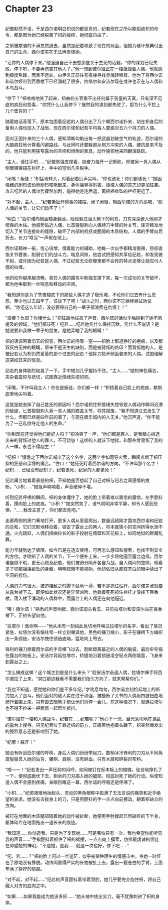 # Chapter 23

<br>
纪若默然不语，于是西尔诺明白枳说的都是真的，纪若现在之所以能拒绝枳的命令，都是因为她已经脱离了枳的操控，她彻底自由了。

之前被欺骗的不满忽然退去，虽然是纪若导致了现在的局面，但她为破坏祭典付出自己的生命，西尔诺实在无法再责怪她。

“让你的人偶停下来。”他强迫自己不去想那些关于生死的话题，“你的谋划已经失败，停下吧，不要再伤害其他人了。”他一想到诺尔娅正在一楼抵挡着人偶，他就感到极度焦躁，而且不远处，白伊言正前往苍夜楼寻找灵魂转移器，他为了将西尔诺和诺尔娅带到百香楼下已经消耗了很多，拉塔尔和安洁尔现在或许也正在与人偶和木鸟战斗。

“停下？”枳咯咯地笑了起来，扭曲的五官看不出任何属于孩童的天真，只有深不见底的疯狂和怨毒，“你凭什么让我停下？既然我的谋划都失败了，那为什么不拉上几个垫背的？”

随着她话音落下，原本包围着纪若的人偶分出了几个朝西尔诺扑来，站在枳身后的备用人偶也加入了战局，现在西尔诺和纪若平均每人要面对五六个持刀的人偶。

面对正面扑来的三个人偶，感知清晰勾勒出每一把武器划破空气的轨迹，西尔诺的大脑疯狂地计算着闪避路线，与此同时还要躲避从侧方冲来的人偶。硬抗是来不及的，他只能利用狭窄露台的空间和倾倒的家具，动作狼狈地来回翻滚跳跃。

“主人，请住手吧……”纪若勉强支撑着，她奋力格开一记劈砍，却被另一具人偶从侧面狠狠撞在栏杆上，手中的短剑几乎脱手。

“闭嘴！叛徒！”枳猛地转头，对着纪若厉声尖叫，“你也该死！你们都该死！”她因情绪的剧烈波动而剧烈咳嗽起来，身体摇晃得厉害，操控人偶的意志却更加狂暴。攻击纪若的人偶攻势骤然加剧，逼得她连连后退，离摇摇欲坠的栏杆更近了。

“对不起，主人……”纪若撕扯开碍事的裙摆，闭了闭眼，朝西尔诺的方向高喊，“砍人偶的关节，让它们动不了！”

“明白！”西尔诺向侧面矮身翻滚，险险躲过当头劈下的利刃，刀刃深深嵌入他刚才倚靠的木柱。他顺势贴近人偶，匕首狠狠刺向人偶持刀手臂的肘关节，锋刃精准地切入了关节连接处的缝隙，破坏了内部的机括或脆弱的木质结构，人偶的手臂向后折去，长刀“哐当”一声砸在地上。

西尔诺精神一振，信心倍增，借着能力的辅助，他每一次出手都精准狠辣，目标直指关节要害，削弱它们的战斗力。喘息间隙，他尝试把感知共享给纪若，却发现做不到，或许因为纪若是人偶，不过纪若无论砍哪里都不会死的特点足够让她应付人偶的纠缠。

他的动作越来越流畅，竟在人偶的围攻中勉强支撑下来，每一次成功的关节破坏，都为他争取到一丝喘息和移动的空间。

“我知道你是为了苍夜楼底下的那些人偶才造了极乐城，不论你们过去有什么恩怨，至少也过去四年了，该放下了吧！”战斗之时，西尔诺不忘继续尝试劝说枳，“你还这么年轻，没必要将自己的一辈子都浪费在仇恨上！”

“浪费？仇恨？你懂什么！”枳狂躁地拔高了声音，西尔诺的话似乎触碰到了她不愿提及的领域，“他们都该死！纪若……纪若她凭什么保持沉默，凭什么不说话？是她说要和我做一辈子的朋友，是她弄瞎了我的眼睛！”

枳的话语带着滔天的恨意，西尔诺的呼吸一窒——枳脸上那道狰狞的疤痕，以及那双灰白无神的眼睛，原来不是天生的缺陷，而是被背叛的烙印？而背叛她的人，是被纪若认为枳仍然爱着的那个过去的纪若？他挥刀格开侧面袭来的人偶，试图理解这突如其来的信息。

纪若的身体剧烈地晃了一下，手中短剑几乎握持不住。“主人……”她的神色痛苦，夹杂着震惊与悲切，试图靠近情绪失控的枳。

“闭嘴，不许叫我主人！你也是叛徒，你们都一样！”枳捂着自己脸上的疤痕，歇斯底里地尖叫着。

这就是她去掉了自己姓氏的原因吗？西尔诺抓住枳情绪失控导致人偶动作瞬间迟滞的破绽，匕首狠狠刺入另一具人偶的膝盖关节，将其报废。“我不知道过去发生了什么，但那已经是四年前的事了，与现在极乐城内的人无关。”他沉声道，“你不能为了一己私欲夺走他人的生命。”

“你到现在还觉得他们是好人吗？”枳冷笑了一声，“他们都是罪人，是我精心挑选出来的背叛过他人的罪人，不可饶恕！这样的人就该下地狱，和那些曾背叛了我的人一样，永世不得超生！”

“纪枳！”情急之下西尔诺喊出了这个名字，这两个字如同导火索，瞬间点燃了枳压抑的狂怒和深埋的痛苦。“住口！”她死死盯着西尔诺的方向，“不许叫那个名字！纪枳……已经没有纪枳了，纪若该死，纪家的人都该死！”

纪若痛苦地看着暴怒的枳，不知她是否想起了自己对枳与纪若之间感情的推断。“小枳……”她低声喃喃着，声音破碎不堪。

听到纪若呼唤的瞬间，枳的身体僵住了，她的脸上带着难以置信的震惊，左手颤抖着，摸向脸上的疤痕。“小枳？”她突然笑了，语气明明非常平静，却令人感到恐惧，“……我改主意了，你们都去死吧。”

走廊两侧的房门蓦地打开，更多人偶从里面爬出，数量远超刚才围攻西尔诺和纪若的总和，它们沉默地移动着，锁定了露台上的两人，将本就狭小的空间挤得水泄不通。火光跳跃，人偶们扭曲拉长的影子投射在墙壁和天花板上，如同地狱的群魔乱舞。

能力早就到达了极限，如今已是在透支使用，可再怎么感知和搜索，也找不到安全的方位。才砍断了人偶的关节，下一个便补上来，一步步将他逼至露台边缘。西尔诺自顾不暇，更无心顾及纪若，他们被迫分隔开各自为战。自人偶间的空隙，他看见了枳那摇摇欲坠的身躯，明明双眼不能视物，他却依旧从那双苍白的眼中读出了空洞的悲伤。

人偶的力气很大，被迫接敌之时脚下猛地一滑，若不是抓住栏杆，西尔诺差点就要从露台掉下去。即便如此状况还是异常凶险，他靠着死死抓住栏杆才没摔下百香楼，落入楼下涌动的人偶群中，而露台上的人偶还在向他逼近。

“喂！西尔诺！”熟悉的声音响起，西尔诺扭头看去，只见拉塔尔和安洁尔站在百香楼下，正抬头望向他。

“拉塔尔！救命啊——”他从未有一刻如此急切地呼唤过拉塔尔的名字，看出了情况紧急，拉塔尔没有像往常一样立刻嘲讽他，黑色的镰刀缩小，影子在镰柄下方编织出一条锁链，安洁尔拽住锁链底端，猛地向上甩去。

锋利的镰刀擦着西尔诺的手背横飞过去，割断距离最近的人偶的脑袋，最后牢牢插在露台的地板上。安洁尔背起拉塔尔，矫捷地沿着锁链凌空轻点两侧墙面，飞身来到露台之上。

“怎么搞成这样？这个城主到底是什么来头？”趁安洁尔击退人偶，拉塔尔伸手将西尔诺拉了上来，“洞口那边我看不需要我们指引方向了，就来帮帮你们。”

“我也不知道，感觉她和你们差不多年纪。”才喘息均匀，西尔诺立刻捡起地上的断刀加入了战斗。他们面对的敌人实在过于顽强，被敲断了关节的人偶用四肢扭曲地爬行着围上来，只有毁去眼睛才能让他们消停一会儿。在这种情况下，就连拉塔尔也不得不捡来一把武器一起帮忙抵挡。

“诺尔娅在一楼和人偶战斗，纪若在……纪若呢？”他心下一沉，目光急切地在混乱的露台上搜寻。只见纪若位于靠近枳的前方，正痛苦地抱着头蹲下，枳突然爆发出的强烈意志还是影响到了她。

“纪若！躲开！”

她没有听到西尔诺的呼唤，身后人偶们纷纷举起刀，数柄冰冷锋利的刀刃从不同角度狠狠贯入她的后背、腰侧、肩膀，没有鲜血，只有木屑和碎裂的布料。

“唔——！”纪若发出一声压抑的闷哼，如同被钉在标本板上的蝴蝶，徒劳地挣扎了一下，便彻底跪伏下去，剩余的刀刃插入她的腿部，彻底封死了她的行动。纵使知道人偶不会感到疼痛，亲眼目睹这一幕，西尔诺的呼吸还是停滞了。

“小枳……”纪若艰难地抬起头，灵动的黑色眼眸中盈满了无法言说的痛苦和近乎绝望的哀求。她没有去拔身上的刀，只是用颤抖的手一点点向前挪动，朝着枳站立的方向。

被钉在地面的木质腿部随着她的动作被扯断，她便用手肘撑起已然破碎的下半身，躯体碎片在地面拖出一道长长的痕迹。

“我知道……你创造我，只是为了复现她……可是哪怕只有一次，我也希望你能听见我的声音……”手指颤抖着抓住了枳的裙摆，一点点向上摸索，仿佛最虔诚的信徒在仰望她的神明，“不是她，是我……就这一次也好，停下吧……”

“纪、若……？”枳的脸上闪过一丝迷茫，似乎被某种陌生的情感击中，令她一时怔在了原地没有挣脱。动作间裹得严实的长袖被扯上去，露出一截苍白的手臂，上面布满了狰狞的疤痕。

“对不起，对不起……”纪若的声音颤抖着带着哭腔，她几乎要完全抱住枳，将自己融入对方的血肉之中。

“如果……如果我能成为她该多好……”她从袖中拔出尖刀，毫不犹豫刺进了枳的身体。
